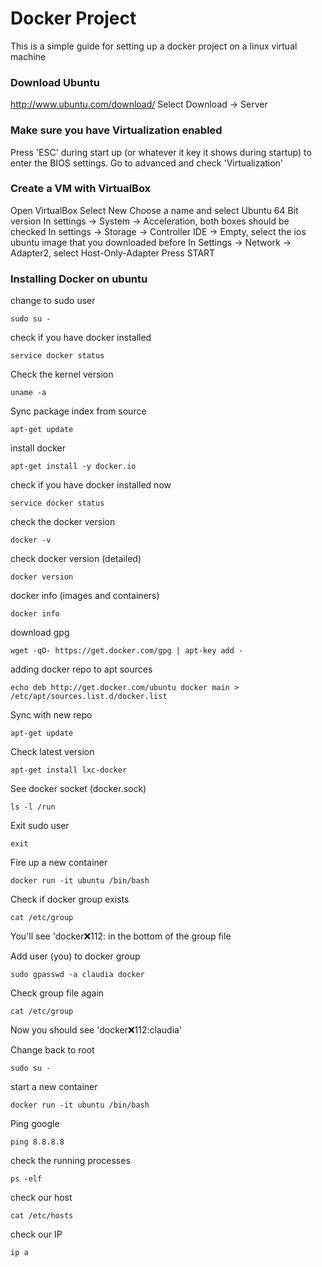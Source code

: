 # Docker Project 

This is a simple guide for setting up a docker project on a linux virtual machine


### Download Ubuntu
http://www.ubuntu.com/download/
Select Download -> Server

### Make sure you have Virtualization enabled
Press 'ESC' during start up (or whatever it key it shows during startup) to enter the BIOS settings.
Go to advanced and check 'Virtualization'

### Create a VM with VirtualBox
Open VirtualBox
Select New
Choose a name and select Ubuntu 64 Bit version
In settings -> System -> Acceleration, both boxes should be checked
In settings -> Storage -> Controller IDE -> Empty, select the ios ubuntu image that you downloaded before
In Settings -> Network -> Adapter2, select Host-Only-Adapter
Press START

### Installing Docker on ubuntu
change to sudo user
```
sudo su -
```

check if you have docker installed
```
service docker status
```

Check the kernel version
```
uname -a
```

Sync package index from source
```
apt-get update
```

install docker
```
apt-get install -y docker.io
```

check if you have docker installed now
```
service docker status
```

check the docker version
```
docker -v
```

check docker version (detailed)
```
docker version
```
docker info (images and containers)
```
docker info
```

download gpg
```
wget -qO- https://get.docker.com/gpg | apt-key add -
```
adding docker repo to apt sources
```
echo deb http://get.docker.com/ubuntu docker main > /etc/apt/sources.list.d/docker.list
```

Sync with new repo
```
apt-get update
```

Check latest version
```
apt-get install lxc-docker
```

See docker socket (docker.sock)
```
ls -l /run
```

Exit sudo user
```
exit
```

Fire up a new container
```
docker run -it ubuntu /bin/bash
```

Check if docker group exists
```
cat /etc/group
```
You'll see 'docker:x:112: in the bottom of the group file

Add user (you) to docker group
```
sudo gpasswd -a claudia docker
```

Check group file again
```
cat /etc/group
```
Now you should see 'docker:x:112:claudia'

Change back to root
```
sudo su -
```

start a new container
```
docker run -it ubuntu /bin/bash
```

Ping google
```
ping 8.8.8.8
```

check the running processes
```
ps -elf
```

check our host
```
cat /etc/hosts
```

check our IP
```
ip a
```

